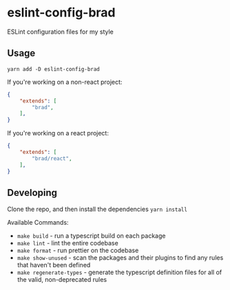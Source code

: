 # eslint-config-brad

ESLint configuration files for my style

## Usage

`yarn add -D eslint-config-brad`

If you're working on a non-react project:

```JSON
{
    "extends": [
        "brad",
    ],
}
```

If you're working on a react project:

```JSON
{
    "extends": [
        "brad/react",
    ],
}
```

## Developing

Clone the repo, and then install the dependencies `yarn install`

Available Commands:

- `make build` - run a typescript build on each package
- `make lint` - lint the entire codebase
- `make format` - run prettier on the codebase
- `make show-unused` - scan the packages and their plugins to find any rules that haven't been defined
- `make regenerate-types` - generate the typescript definition files for all of the valid, non-deprecated rules
